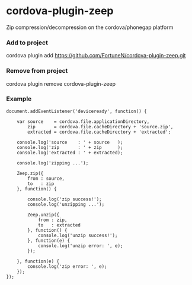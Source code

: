 # cordova-plugin-zeep
Zip compression/decompression on the cordova/phonegap platform

### Add to project

cordova plugin add https://github.com/FortuneN/cordova-plugin-zeep.git

### Remove from project

cordova plugin remove cordova-plugin-zeep

### Example
~~~~
document.addEventListener('deviceready', function() {
    
    var source    = cordova.file.applicationDirectory,
        zip       = cordova.file.cacheDirectory + 'source.zip',
        extracted = cordova.file.cacheDirectory + 'extracted';
            
    console.log('source    : ' + source   );
    console.log('zip       : ' + zip      );
    console.log('extracted : ' + extracted);
    
    console.log('zipping ...');
    
    Zeep.zip({
        from : source,
        to   : zip
    }, function() {
        
        console.log('zip success!');
        console.log('unzipping ...');
        
        Zeep.unzip({
            from : zip,
            to   : extracted
        }, function() {
            console.log('unzip success!');
        }, function(e) {
            console.log('unzip error: ', e);
        });
        
    }, function(e) {
        console.log('zip error: ', e);
    });
});
~~~~
